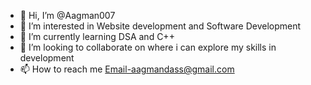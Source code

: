 - 👋 Hi, I’m @Aagman007
- 👀 I’m interested in Website development and Software Development
- 🌱 I’m currently learning DSA and  C++
- 💞️ I’m looking to collaborate on where i can explore my skills in development  
- 📫 How to reach me Email-aagmandass@gmail.com

<!---
Aagman007/Aagman007 is a ✨ special ✨ repository because its `README.md` (this file) appears on your GitHub profile.
You can click the Preview link to take a look at your changes.
--->
